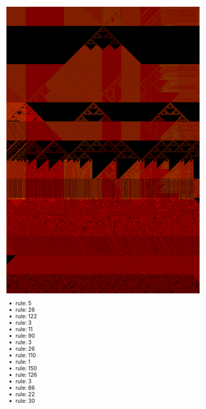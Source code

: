 ![photo](./output.png) 
 * rule: 5
* rule: 26
* rule: 122
* rule: 3
* rule: 11
* rule: 90
* rule: 3
* rule: 26
* rule: 110
* rule: 1
* rule: 150
* rule: 126
* rule: 3
* rule: 86
* rule: 22
* rule: 30
